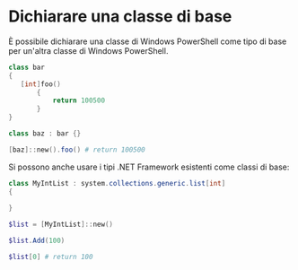 # Dichiarare una classe di base
È possibile dichiarare una classe di Windows PowerShell come tipo di base per un'altra classe di Windows PowerShell.

```PowerShell
class bar
{
   [int]foo() 
       {
           return 100500
       }
}

class baz : bar {}

[baz]::new().foo() # return 100500
```

Si possono anche usare i tipi .NET Framework esistenti come classi di base:

```PowerShell
class MyIntList : system.collections.generic.list[int]
{
    
}

$list = [MyIntList]::new()

$list.Add(100)

$list[0] # return 100
```

<!--HONumber=Aug16_HO3-->


